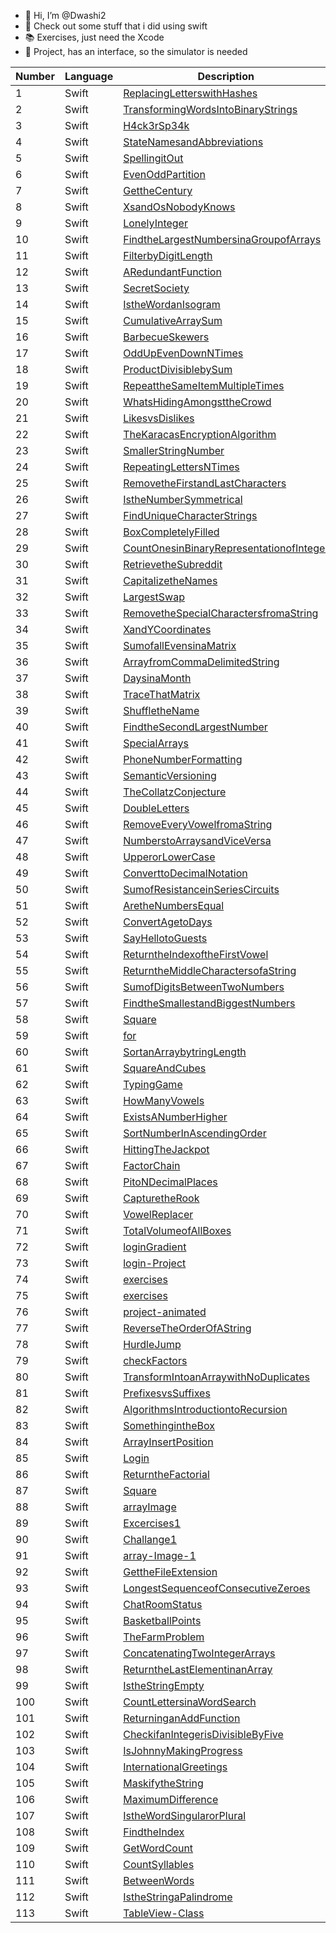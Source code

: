 - 👋 Hi, I’m @Dwashi2
- 👀 Check out some stuff that i did using swift
- 📚 Exercises, just need the Xcode
- 📱 Project, has an interface, so the simulator is needed

| Number |  Language |  Description| Exercise | Project |
| ------ | ------- | ------------- | -------- | ------- |
|   1    | Swift   |   [ReplacingLetterswithHashes](https://github.com/Dwashi2/swift-ReplacingLetterswithHashes)    |   ✅      | |
|  2     | Swift   |    [TransformingWordsIntoBinaryStrings](https://github.com/Dwashi2/swift-TransformingWordsIntoBinaryStrings)  | ✅ | |
|  3   | Swift    |  [H4ck3rSp34k](https://github.com/Dwashi2/swift-H4ck3rSp34k)     |       ✅   ||
|  4   |  Swift  |   [StateNamesandAbbreviations](https://github.com/Dwashi2/swift-StateNamesandAbbreviations)     |   ✅       | |
|   5  |  Swift   |  [SpellingitOut](https://github.com/Dwashi2/swift-SpellingitOut)   |    ✅        | |
|   6  |  Swift  |   [EvenOddPartition](https://github.com/Dwashi2/swift-EvenOddPartition)      |  ✅       | |
|   7  |  Swift   |  [GettheCentury](https://github.com/Dwashi2/swift-GettheCentury)     |   ✅       | |
|   8  | Swift   |  [XsandOsNobodyKnows](https://github.com/Dwashi2/swift-XsandOsNobodyKnows)      |  ✅        | |
|   9  |  Swift   |  [LonelyInteger](https://github.com/Dwashi2/swift-LonelyInteger)     |   ✅       | |
|  10   |  Swift    |  [FindtheLargestNumbersinaGroupofArrays](https://github.com/Dwashi2/swift-FindtheLargestNumbersinaGroupofArrays)    | ✅         | |
|  11   |  Swift    |  [FilterbyDigitLength](https://github.com/Dwashi2/swift-FilterbyDigitLength)    | ✅         | |
|  12   |  Swift    |  [ARedundantFunction](https://github.com/Dwashi2/swift-ARedundantFunction)    | ✅         | |
|  13   |  Swift    |  [SecretSociety](https://github.com/Dwashi2/swift-SecretSociety)    | ✅         | |
|  14   |  Swift    |  [IstheWordanIsogram](https://github.com/Dwashi2/swift-IstheWordanIsogram)    | ✅         | |
|  15   |  Swift    |  [CumulativeArraySum](https://github.com/Dwashi2/swift-CumulativeArraySum)    | ✅         | |
|  16   |  Swift    |  [BarbecueSkewers](https://github.com/Dwashi2/swift-BarbecueSkewers)    | ✅         | |
|  17   |  Swift    |  [OddUpEvenDownNTimes](https://github.com/Dwashi2/swift-OddUpEvenDownNTimes)    | ✅         | |
|  18   |  Swift    |  [ProductDivisiblebySum](https://github.com/Dwashi2/swift-ProductDivisiblebySum)    | ✅         | |
|  19   |  Swift    |  [RepeattheSameItemMultipleTimes](https://github.com/Dwashi2/swift-RepeattheSameItemMultipleTimes)    | ✅         | |
|  20   |  Swift    |  [WhatsHidingAmongsttheCrowd](https://github.com/Dwashi2/swift-WhatsHidingAmongsttheCrowd)    | ✅         | |
|  21   |  Swift    |  [LikesvsDislikes](https://github.com/Dwashi2/swift-LikesvsDislikes)    | ✅         | |
|  22   |  Swift    |  [TheKaracasEncryptionAlgorithm](https://github.com/Dwashi2/swift-TheKaracasEncryptionAlgorithm)    | ✅         | |
|  23   |  Swift    |  [SmallerStringNumber](https://github.com/Dwashi2/swift-SmallerStringNumber)    | ✅         | |
|  24   |  Swift    |  [RepeatingLettersNTimes](https://github.com/Dwashi2/swift-RepeatingLettersNTimes)    | ✅         | |
|  25   |  Swift    |  [RemovetheFirstandLastCharacters](https://github.com/Dwashi2/swift-RemovetheFirstandLastCharacters)    | ✅         | |
|  26   |  Swift    |  [IstheNumberSymmetrical](https://github.com/Dwashi2/swift-IstheNumberSymmetrical)    | ✅         | |
|  27   |  Swift    |  [FindUniqueCharacterStrings](https://github.com/Dwashi2/swift-FindUniqueCharacterStrings)    | ✅         | |
|  28   |  Swift    |  [BoxCompletelyFilled](https://github.com/Dwashi2/swift-BoxCompletelyFilled)    | ✅         | |
|  29   |  Swift    |  [CountOnesinBinaryRepresentationofInteger](https://github.com/Dwashi2/swift-CountOnesinBinaryRepresentationofInteger)    | ✅         | |
|  30   |  Swift    |  [RetrievetheSubreddit](https://github.com/Dwashi2/swift-RetrievetheSubreddit)    | ✅         | |
|  31   |  Swift    |  [CapitalizetheNames](https://github.com/Dwashi2/swift-CapitalizetheNames)    | ✅         | |
|  32   |  Swift    |  [LargestSwap](https://github.com/Dwashi2/swift-LargestSwap)    | ✅         | |
|  33   |  Swift    |  [RemovetheSpecialCharactersfromaString](https://github.com/Dwashi2/swift-RemovetheSpecialCharactersfromaString)    | ✅         | |
|  34   |  Swift    |  [XandYCoordinates](https://github.com/Dwashi2/swift-XandYCoordinates)    | ✅         | |
|  35   |  Swift    |  [SumofallEvensinaMatrix](https://github.com/Dwashi2/swift-SumofallEvensinaMatrix)    | ✅         | |
|  36   |  Swift    |  [ArrayfromCommaDelimitedString](https://github.com/Dwashi2/swift-ArrayfromCommaDelimitedString)    | ✅         | |
|  37   |  Swift    |  [DaysinaMonth](https://github.com/Dwashi2/swift-DaysinaMonth)    | ✅         | |
|  38   |  Swift    |  [TraceThatMatrix](https://github.com/Dwashi2/swift-TraceThatMatrix)    | ✅         | |
|  39   |  Swift    |  [ShuffletheName](https://github.com/Dwashi2/swift-ShuffletheName)    | ✅         | |
|  40   |  Swift    |  [FindtheSecondLargestNumber](https://github.com/Dwashi2/swift-FindtheSecondLargestNumber)    | ✅         | |
|  41   |  Swift    |  [SpecialArrays](https://github.com/Dwashi2/swift-SpecialArrays)    | ✅         | |
|  42   |  Swift    |  [PhoneNumberFormatting](https://github.com/Dwashi2/swift-PhoneNumberFormatting)    | ✅         | |
|  43   |  Swift    |  [SemanticVersioning](https://github.com/Dwashi2/swift-SemanticVersioning)    | ✅         | |
|  44   |  Swift    |  [TheCollatzConjecture](https://github.com/Dwashi2/swift-TheCollatzConjecture)    | ✅         | |
|  45   |  Swift    |  [DoubleLetters](https://github.com/Dwashi2/swift-DoubleLetters)    | ✅         | |
|  46   |  Swift    |  [RemoveEveryVowelfromaString](https://github.com/Dwashi2/swift-RemoveEveryVowelfromaString)    | ✅         | |
|  47   |  Swift    |  [NumberstoArraysandViceVersa](https://github.com/Dwashi2/swift-NumberstoArraysandViceVersa)    | ✅         | |
|  48   |  Swift    |  [UpperorLowerCase](https://github.com/Dwashi2/swift-UpperorLowerCase)    | ✅         | |
|  49   |  Swift    |  [ConverttoDecimalNotation](https://github.com/Dwashi2/swift-ConverttoDecimalNotation)    | ✅         | |
|  50   |  Swift    |  [SumofResistanceinSeriesCircuits](https://github.com/Dwashi2/swift-SumofResistanceinSeriesCircuits)    | ✅         | |
|  51   |  Swift    |  [AretheNumbersEqual](https://github.com/Dwashi2/swift-AretheNumbersEqual)    | ✅         | |
|  52   |  Swift    |  [ConvertAgetoDays](https://github.com/Dwashi2/swift-ConvertAgetoDays)    | ✅         | |
|  53   |  Swift    |  [SayHellotoGuests](https://github.com/Dwashi2/swift-SayHellotoGuests)    | ✅         | |
|  54   |  Swift    |  [ReturntheIndexoftheFirstVowel](https://github.com/Dwashi2/swift-ReturntheIndexoftheFirstVowel)    | ✅         | |
|  55   |  Swift    |  [ReturntheMiddleCharactersofaString](https://github.com/Dwashi2/swift-ReturntheMiddleCharactersofaString)    | ✅         | |
|  56   |  Swift    |  [SumofDigitsBetweenTwoNumbers](https://github.com/Dwashi2/swift-SumofDigitsBetweenTwoNumbers)    | ✅         | |
|  57   |  Swift    |  [FindtheSmallestandBiggestNumbers](https://github.com/Dwashi2/swift-FindtheSmallestandBiggestNumbers)    | ✅         | |
|  58   |  Swift    |  [Square](https://github.com/Dwashi2/swift-optional)    |         |✅  |
|  59   |  Swift    |  [for](https://github.com/Dwashi2/swift-for)    |  ✅       |  |
|  60   |  Swift    |  [SortanArraybytringLength](https://github.com/Dwashi2/SortanArraybytringLength)    |  ✅       |  |
|  61   |  Swift    |  [SquareAndCubes](https://github.com/Dwashi2/swift-SquareAndCubes)    |  ✅       |  |
|  62   |  Swift    |  [TypingGame](https://github.com/Dwashi2/swift-TypingGame)    |  ✅       |  |
|  63   |  Swift    |  [HowManyVowels](https://github.com/Dwashi2/swift-HowManyVowels)    |  ✅       |  |
|  64   |  Swift    |  [ExistsANumberHigher](https://github.com/Dwashi2/swift-ExistsANumberHigher)    |  ✅       |  |
|  65   |  Swift    |  [SortNumberInAscendingOrder](https://github.com/Dwashi2/swift-SortNumberInAscendingOrder)    |  ✅       |  |
|  66   |  Swift    |  [HittingTheJackpot](https://github.com/Dwashi2/swift-HittingTheJackpot)    |  ✅       |  |
|  67   |  Swift    |  [FactorChain](https://github.com/Dwashi2/swift-FactorChain)    |  ✅       |  |
|  68   |  Swift    |  [PitoNDecimalPlaces](https://github.com/Dwashi2/swift-PitoNDecimalPlaces)    |  ✅       |  |
|  69   |  Swift    |  [CapturetheRook](https://github.com/Dwashi2/swift-CapturetheRook)    |  ✅       |  |
|  70   |  Swift    |  [VowelReplacer](https://github.com/Dwashi2/swift-VowelReplacer)    |  ✅       |  |
|  71   |  Swift    |  [TotalVolumeofAllBoxes](https://github.com/Dwashi2/swift-TotalVolumeofAllBoxes)    |  ✅       |  |
|  72   |  Swift    |  [loginGradient](https://github.com/Dwashi2/swift-loginGradient)    |         |  ✅|
|  73   |  Swift    |  [login-Project](https://github.com/Dwashi2/swift-login-Project)    |         |  ✅|
|  74   |  Swift    |  [exercises](https://github.com/Dwashi2/swift-exercises)    |   ✅      |  |
|  75   |  Swift    |  [exercises](https://github.com/Dwashi2/swift-exercises)    |   ✅      |  |
|  76   |  Swift    |  [project-animated](https://github.com/Dwashi2/swift-project-animated)    |         | ✅  |
|  77   |  Swift    |  [ReverseTheOrderOfAString](https://github.com/Dwashi2/swift-ReverseTheOrderOfAString)    |    ✅     |   |
|  78   |  Swift    |  [HurdleJump](https://github.com/Dwashi2/swift-HurdleJump)    |    ✅     |   |
|  79   |  Swift    |  [checkFactors](https://github.com/Dwashi2/swift-checkFactors)    |    ✅     |   |
|  80   |  Swift    |  [TransformIntoanArraywithNoDuplicates](https://github.com/Dwashi2/swift-TransformIntoanArraywithNoDuplicates)    |    ✅     |   |
|  81   |  Swift    |  [PrefixesvsSuffixes](https://github.com/Dwashi2/swift-PrefixesvsSuffixes)    |    ✅     |   |
|  82   |  Swift    |  [AlgorithmsIntroductiontoRecursion](https://github.com/Dwashi2/swift-AlgorithmsIntroductiontoRecursion)    |    ✅     |   |
|  83   |  Swift    |  [SomethingintheBox](https://github.com/Dwashi2/swift-SomethingintheBox)    |    ✅     |   |
|  84   |  Swift    |  [ArrayInsertPosition](https://github.com/Dwashi2/swift-ArrayInsertPosition)    |    ✅     |   |
|  85   |  Swift    |  [Login](https://github.com/Dwashi2/swift-Login)    |         | ✅  |
|  86   |  Swift    |  [ReturntheFactorial](https://github.com/Dwashi2/swift-ReturntheFactorial)    |    ✅     |   |
|  87   |  Swift    |  [Square](https://github.com/Dwashi2/swift-Square)    |    ✅     |   |
|  88   |  Swift    |  [arrayImage](https://github.com/Dwashi2/arrayImage)    |         |  ✅ |
|  89   |  Swift    |  [Excercises1](https://github.com/Dwashi2/swift-Excercises1)    |    ✅     |   |
|  90   |  Swift    |  [Challange1](https://github.com/Dwashi2/swift-Challange1)    |    ✅     |   |
|  91   |  Swift    |  [array-Image-1](https://github.com/Dwashi2/swift-array-Image-1)    |         |  ✅ |
|  92   |  Swift    |  [GettheFileExtension](https://github.com/Dwashi2/swift-GettheFileExtension)    |    ✅     |   |
|  93   |  Swift    |  [LongestSequenceofConsecutiveZeroes](https://github.com/Dwashi2/swift-LongestSequenceofConsecutiveZeroes)    |    ✅     |   |
|  94   |  Swift    |  [ChatRoomStatus](https://github.com/Dwashi2/swift-ChatRoomStatus)    |    ✅     |   |
|  95   |  Swift    |  [BasketballPoints](https://github.com/Dwashi2/swift-BasketballPoints)    |    ✅     |   |
|  96   |  Swift    |  [TheFarmProblem](https://github.com/Dwashi2/swift-TheFarmProblem)    |    ✅     |   |
|  97   |  Swift    |  [ConcatenatingTwoIntegerArrays](https://github.com/Dwashi2/swift-ConcatenatingTwoIntegerArrays)    |    ✅     |   |
|  98   |  Swift    |  [ReturntheLastElementinanArray](https://github.com/Dwashi2/swift-ReturntheLastElementinanArray)    |    ✅     |   |
|  99   |  Swift    |  [IstheStringEmpty](https://github.com/Dwashi2/swift-IstheStringEmpty)    |    ✅     |   |
|  100   |  Swift    |  [CountLettersinaWordSearch](https://github.com/Dwashi2/swift-CountLettersinaWordSearch)    |    ✅     |   |
|  101   |  Swift    |  [ReturninganAddFunction](https://github.com/Dwashi2/swift-ReturninganAddFunction)    |    ✅     |   |
|  102   |  Swift    |  [CheckifanIntegerisDivisibleByFive](https://github.com/Dwashi2/swift-CheckifanIntegerisDivisibleByFive)    |    ✅     |   |
|  103   |  Swift    |  [IsJohnnyMakingProgress](https://github.com/Dwashi2/swift-IsJohnnyMakingProgress)    |    ✅     |   |
|  104   |  Swift    |  [InternationalGreetings](https://github.com/Dwashi2/swift-InternationalGreetings)    |    ✅     |   |
|  105   |  Swift    |  [MaskifytheString](https://github.com/Dwashi2/swift-MaskifytheString)    |    ✅     |   |
|  106   |  Swift    |  [MaximumDifference](https://github.com/Dwashi2/swift-MaximumDifference)    |    ✅     |   |
|  107   |  Swift    |  [IstheWordSingularorPlural](https://github.com/Dwashi2/swift-IstheWordSingularorPlural)    |    ✅     |   |
|  108   |  Swift    |  [FindtheIndex](https://github.com/Dwashi2/swift-FindtheIndex)    |    ✅     |   |
|  109   |  Swift    |  [GetWordCount](https://github.com/Dwashi2/swift-GetWordCount/tree/main)    |    ✅     |   |
|  110   |  Swift    |  [CountSyllables](https://github.com/Dwashi2/swift-CountSyllables)    |    ✅     |   |
|  111   |  Swift    |  [BetweenWords](https://github.com/Dwashi2/swift-BetweenWords)    |    ✅     |   |
|  112   |  Swift    |  [IstheStringaPalindrome](https://github.com/Dwashi2/swift-IstheStringaPalindrome)    |    ✅     |   |
|  113   |  Swift    |  [TableView-Class](https://github.com/Dwashi2/swift-TableView-Class)    |         | ✅  |












































































